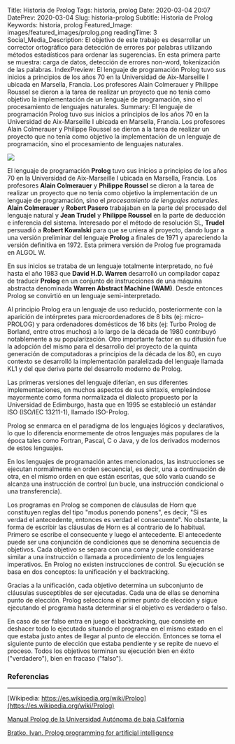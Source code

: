 Title: Historia de Prolog
Tags: historia, prolog
Date: 2020-03-04 20:07
DatePrev: 2020-03-04
Slug: historia-prolog
Subtitle: Historia de Prolog
Keywords: historia, prolog
Featured_Image: images/featured_images/prolog.png
readingTime: 3
Social_Media_Description: El objetivo de este trabajo es desarrollar un corrector ortográfico para detección de errores por palabras utilizando métodos estadísticos para ordenar las sugerencias. En esta primera parte se muestra: carga de datos, detección de errores non-word, tokenización de las palabras.
IndexPreview: El lenguaje de programación Prolog tuvo sus inicios a principios de los años 70 en la Universidad de Aix-Marseille I ubicada en Marsella, Francia. Los profesores Alain Colmerauer y Philippe Roussel se dieron a la tarea de realizar un proyecto que no tenía como objetivo la implementación de un lenguaje de programación, sino el procesamiento de lenguajes naturales. 
Summary: El lenguaje de programación Prolog tuvo sus inicios a principios de los años 70 en la Universidad de Aix-Marseille I ubicada en Marsella, Francia. Los profesores Alain Colmerauer y Philippe Roussel se dieron a la tarea de realizar un proyecto que no tenía como objetivo la implementación de un lenguaje de programación, sino el procesamiento de lenguajes naturales. 

<img src="/images/featured_images/prolog.png">

El lenguaje de programación **Prolog** tuvo sus inicios a principios de los años 70 en la Universidad de Aix-Marseille I ubicada en Marsella, Francia. Los profesores **Alain Colmerauer** y **Philippe Roussel** se dieron a la tarea de realizar un proyecto que no tenía como objetivo la implementación de un lenguaje de programación, sino el *procesamiento de lenguajes naturales*. **Alain Colmerauer** y **Robert Pasero** trabajaban en la parte del procesado del lenguaje natural y **Jean Trudel** y **Philippe Roussel** en la parte de deducción e inferencia del sistema. Interesado por el método de resolución SL, **Trudel** persuadió a **Robert Kowalski** para que se uniera al proyecto, dando lugar a una versión preliminar del lenguaje **Prolog** a finales de 1971 y apareciendo la versión definitiva en 1972. Esta primera versión de Prolog fue programada en ALGOL W.

En sus inicios se trataba de un lenguaje totalmente interpretado, no fué hasta el año 1983 que **David H.D. Warren** desarrolló un compilador capaz de traducir **Prolog** en un conjunto de instrucciones de una máquina abstracta denominada **Warren Abstract Machine (WAM)**. Desde entonces Prolog se convirtió en un lenguaje semi-interpretado.

Al principio Prolog era un lenguaje de uso reducido, posteriormente con la aparición de intérpretes para microordenadores de 8 bits (ej: micro-PROLOG) y para ordenadores domésticos de 16 bits (ej: Turbo Prolog de Borland, entre otros muchos) a lo largo de la década de 1980 contribuyó notablemente a su popularización. Otro importante factor en su difusión fue la adopción del mismo para el desarrollo del proyecto de la quinta generación de computadoras a principios de la década de los 80, en cuyo contexto se desarrolló la implementación paralelizada del lenguaje llamada KL1 y del que deriva parte del desarrollo moderno de Prolog.

Las primeras versiones del lenguaje diferían, en sus diferentes implementaciones, en muchos aspectos de sus sintaxis, empleándose mayormente como forma normalizada el dialecto propuesto por la Universidad de Edimburgo, hasta que en 1995 se estableció un estándar ISO (ISO/IEC 13211-1), llamado ISO-Prolog.

Prolog se enmarca en el paradigma de los lenguajes lógicos y declarativos, lo que lo diferencia enormemente de otros lenguajes más populares  de la época tales como Fortran, Pascal, C o Java, y de los derivados modernos de estos lenguajes.

En los lenguajes de programación antes mencionados, las instrucciones se ejecutan normalmente en orden secuencial, es decir, una a continuación de otra, en el mismo orden en que están escritas, que sólo varía cuando se alcanza una instrucción de control (un bucle, una instrucción condicional o una transferencia).

Los programas en Prolog se componen de cláusulas de Horn que constituyen reglas del tipo "modus ponendo ponens", es decir, "Si es verdad el antecedente, entonces es verdad el consecuente". No obstante, la forma de escribir las cláusulas de Horn es al contrario de lo habitual. Primero se escribe el consecuente y luego el antecedente. El antecedente puede ser una conjunción de condiciones que se denomina secuencia de objetivos. Cada objetivo se separa con una coma y puede considerarse similar a una instrucción o llamada a procedimiento de los lenguajes imperativos. En Prolog no existen instrucciones de control. Su ejecución se basa en dos conceptos: la unificación y el backtracking.

Gracias a la unificación, cada objetivo determina un subconjunto de cláusulas susceptibles de ser ejecutadas. Cada una de ellas se denomina punto de elección. Prolog selecciona el primer punto de elección y sigue ejecutando el programa hasta determinar si el objetivo es verdadero o falso.

En caso de ser falso entra en juego el backtracking, que consiste en deshacer todo lo ejecutado situando el programa en el mismo estado en el que estaba justo antes de llegar al punto de elección. Entonces se toma el siguiente punto de elección que estaba pendiente y se repite de nuevo el proceso. Todos los objetivos terminan su ejecución bien en éxito ("verdadero"), bien en fracaso ("falso").

### Referencias

---

[Wikipedia: https://es.wikipedia.org/wiki/Prolog](https://es.wikipedia.org/wiki/Prolog)

[Manual Prolog de la Universidad Autónoma de baja California](http://fcqi.tij.uabc.mx/usuarios/ardiaz/material/manual_lab_prolog.pdf)

[Bratko. Ivan. Prolog programming for artificial intelligence](https://silp.iiita.ac.in/wp-content/uploads/PROLOG.pdf)
